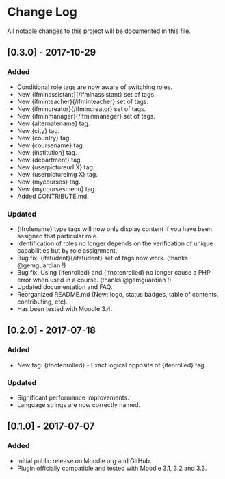# Change Log
All notable changes to this project will be documented in this file.

## [0.3.0] - 2017-10-29
### Added
- Conditional role tags are now aware of switching roles.
- New {ifminassistant}{/ifminassistant} set of tags.
- New {ifminteacher}{/ifminteacher} set of tags.
- New {ifmincreator}{/ifmincreator} set of tags.
- New {ifminmanager}{/ifminmanager} set of tags.
- New {alternatename} tag.
- New {city} tag.
- New {country} tag.
- New {coursename} tag.
- New {institution} tag.
- New {department} tag.
- New {userpictureurl X} tag.
- New {userpictureimg X} tag.
- New {mycourses} tag.
- New {mycoursesmenu} tag.
- Added CONTRIBUTE.md.
### Updated
- {ifrolename} type tags will now only display content if you have been assigned that particular role.
- Identification of roles no longer depends on the verification of unique capabilities but by role assignment.
- Bug fix: {ifstudent}{/ifstudent} set of tags now work. (thanks @gemguardian !)
- Bug fix: Using {ifenrolled} and {ifnotenrolled} no longer cause a PHP error when used in a course. (thanks @gemguardian !)
- Updated documentation and FAQ.
- Reorganized README.md (New: logo, status badges, table of contents, contributing, etc).
- Has been tested with Moodle 3.4.

## [0.2.0] - 2017-07-18
### Added
- New tag: {ifnotenrolled} - Exact logical opposite of {ifenrolled} tag.
### Updated
- Significant performance improvements.
- Language strings are now correctly named.

## [0.1.0] - 2017-07-07
### Added
- Initial public release on Moodle.org and GitHub.
- Plugin officially compatible and tested with Moodle 3.1, 3.2 and 3.3.
